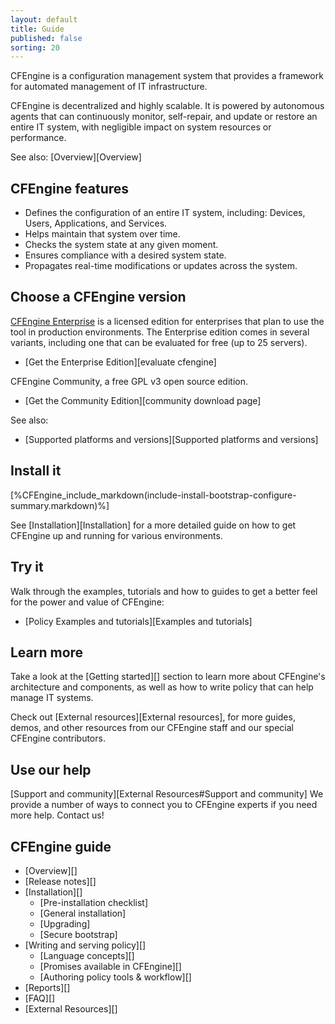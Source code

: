 ```yaml
---
layout: default
title: Guide
published: false
sorting: 20
---
```


CFEngine is a configuration management system that provides a framework for automated management of IT infrastructure.

CFEngine is decentralized and highly scalable. It is powered by autonomous agents that can continuously monitor, self-repair, and update or restore an entire IT system, with negligible impact on system resources or performance.

See also: [Overview][Overview]

## CFEngine features ##

* Defines the configuration of an entire IT system, including: Devices, Users, Applications, and Services.
* Helps maintain that system over time.
* Checks the system state at any given moment.
* Ensures compliance with a desired system state.
* Propagates real-time modifications or updates across the system.

## Choose a CFEngine version

[CFEngine Enterprise](https://cfengine.com/product-overview/) is a licensed edition for enterprises that plan to use the tool in production environments. The Enterprise edition comes in several variants, including one that can be evaluated for free (up to 25 servers).

* [Get the Enterprise Edition][evaluate cfengine]

CFEngine Community, a free GPL v3 open source edition.

* [Get the Community Edition][community download page]

See also:

* [Supported platforms and versions][Supported platforms and versions]

## Install it

[%CFEngine_include_markdown(include-install-bootstrap-configure-summary.markdown)%]

See [Installation][Installation] for a more detailed guide on how to get
CFEngine up and running for various environments.

## Try it

Walk through the examples, tutorials and how to guides to get a better
feel for the power and value of CFEngine:

* [Policy Examples and tutorials][Examples and tutorials]

## Learn more

Take a look at the [Getting started][] section to learn more about CFEngine's architecture and components, as well as how to write policy that can help manage IT systems.

Check out [External resources][External resources], for more guides, demos, and other resources from our CFEngine staff and our special CFEngine contributors.


## Use our help

[Support and community][External Resources#Support and community] We provide a number of ways to connect you to CFEngine
experts if you need more help. Contact us!

## CFEngine guide ##

* [Overview][]
* [Release notes][]
* [Installation][]
	* [Pre-installation checklist]
	* [General installation]
	* [Upgrading]
	* [Secure bootstrap]
* [Writing and serving policy][]
	* [Language concepts][]
	* [Promises available in CFEngine][]
	* [Authoring policy tools & workflow][]
* [Reports][]
* [FAQ][]
* [External Resources][]
